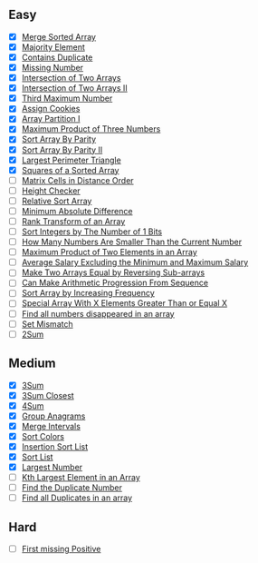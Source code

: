 ## Easy

- [x] [Merge Sorted Array](https://leetcode.com/problems/merge-sorted-array/)
- [x] [Majority Element](https://leetcode.com/problems/majority-element/)
- [x] [Contains Duplicate](https://leetcode.com/problems/contains-duplicate/)
- [x] [Missing Number](https://leetcode.com/problems/missing-number/)
- [x] [Intersection of Two Arrays](https://leetcode.com/problems/intersection-of-two-arrays/)
- [x] [Intersection of Two Arrays II](https://leetcode.com/problems/intersection-of-two-arrays-ii/)
- [x] [Third Maximum Number](https://leetcode.com/problems/third-maximum-number/)
- [x] [Assign Cookies](https://leetcode.com/problems/assign-cookies/)
- [x] [Array Partition I](https://leetcode.com/problems/array-partition-i/)
- [x] [Maximum Product of Three Numbers](https://leetcode.com/problems/maximum-product-of-three-numbers/)
- [x] [Sort Array By Parity](https://leetcode.com/problems/sort-array-by-parity/)
- [x] [Sort Array By Parity II](https://leetcode.com/problems/sort-array-by-parity-ii/)
- [x] [Largest Perimeter Triangle](https://leetcode.com/problems/largest-perimeter-triangle/)
- [x] [Squares of a Sorted Array](https://leetcode.com/problems/squares-of-a-sorted-array/)
- [ ] [Matrix Cells in Distance Order](https://leetcode.com/problems/matrix-cells-in-distance-order/)
- [ ] [Height Checker](https://leetcode.com/problems/height-checker/)
- [ ] [Relative Sort Array](https://leetcode.com/problems/relative-sort-array/)
- [ ] [Minimum Absolute Difference](https://leetcode.com/problems/minimum-absolute-difference/)
- [ ] [Rank Transform of an Array](https://leetcode.com/problems/rank-transform-of-an-array/)
- [ ] [Sort Integers by The Number of 1 Bits](https://leetcode.com/problems/sort-integers-by-the-number-of-1-bits/)
- [ ] [How Many Numbers Are Smaller Than the Current Number](https://leetcode.com/problems/how-many-numbers-are-smaller-than-the-current-number/)
- [ ] [Maximum Product of Two Elements in an Array](https://leetcode.com/problems/maximum-product-of-two-elements-in-an-array/)
- [ ] [Average Salary Excluding the Minimum and Maximum Salary](https://leetcode.com/problems/average-salary-excluding-the-minimum-and-maximum-salary/)
- [ ] [Make Two Arrays Equal by Reversing Sub-arrays](https://leetcode.com/problems/make-two-arrays-equal-by-reversing-sub-arrays/)
- [ ] [Can Make Arithmetic Progression From Sequence](https://leetcode.com/problems/can-make-arithmetic-progression-from-sequence/)
- [ ] [Sort Array by Increasing Frequency](https://leetcode.com/problems/sort-array-by-increasing-frequency/)
- [ ] [Special Array With X Elements Greater Than or Equal X](https://leetcode.com/problems/special-array-with-x-elements-greater-than-or-equal-x/)
- [ ] [Find all numbers disappeared in an array](https://leetcode.com/problems/find-all-numbers-disappeared-in-an-array/)
- [ ] [Set Mismatch](https://leetcode.com/problems/set-mismatch/)
- [ ] [2Sum](https://leetcode.com/problems/two-sum/)

## Medium

- [x] [3Sum](https://leetcode.com/problems/3sum/)
- [x] [3Sum Closest](https://leetcode.com/problems/3sum-closest/)
- [x] [4Sum](https://leetcode.com/problems/4sum/)
- [x] [Group Anagrams](https://leetcode.com/problems/group-anagrams/)
- [x] [Merge Intervals](https://leetcode.com/problems/merge-intervals/)
- [x] [Sort Colors](https://leetcode.com/problems/sort-colors/)
- [x] [Insertion Sort List](https://leetcode.com/problems/insertion-sort-list/)
- [x] [Sort List](https://leetcode.com/problems/sort-list/)
- [x] [Largest Number](https://leetcode.com/problems/largest-number/)
- [ ] [Kth Largest Element in an Array](https://leetcode.com/problems/kth-largest-element-in-an-array/)
- [ ] [Find the Duplicate Number](https://leetcode.com/problems/find-the-duplicate-number/)
- [ ] [Find all Duplicates in an array](https://leetcode.com/problems/find-all-duplicates-in-an-array/)

## Hard

- [ ] [First missing Positive](https://leetcode.com/problems/first-missing-positive/)
